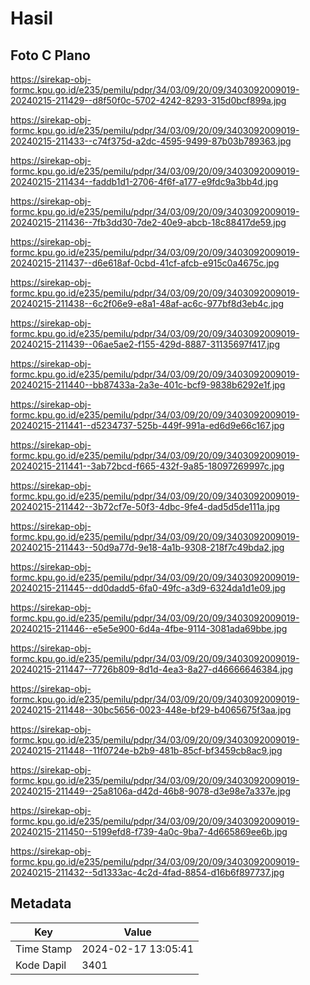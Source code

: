 # Hasil

## Foto C Plano

https://sirekap-obj-formc.kpu.go.id/e235/pemilu/pdpr/34/03/09/20/09/3403092009019-20240215-211429--d8f50f0c-5702-4242-8293-315d0bcf899a.jpg

https://sirekap-obj-formc.kpu.go.id/e235/pemilu/pdpr/34/03/09/20/09/3403092009019-20240215-211433--c74f375d-a2dc-4595-9499-87b03b789363.jpg

https://sirekap-obj-formc.kpu.go.id/e235/pemilu/pdpr/34/03/09/20/09/3403092009019-20240215-211434--faddb1d1-2706-4f6f-a177-e9fdc9a3bb4d.jpg

https://sirekap-obj-formc.kpu.go.id/e235/pemilu/pdpr/34/03/09/20/09/3403092009019-20240215-211436--7fb3dd30-7de2-40e9-abcb-18c88417de59.jpg

https://sirekap-obj-formc.kpu.go.id/e235/pemilu/pdpr/34/03/09/20/09/3403092009019-20240215-211437--d6e618af-0cbd-41cf-afcb-e915c0a4675c.jpg

https://sirekap-obj-formc.kpu.go.id/e235/pemilu/pdpr/34/03/09/20/09/3403092009019-20240215-211438--6c2f06e9-e8a1-48af-ac6c-977bf8d3eb4c.jpg

https://sirekap-obj-formc.kpu.go.id/e235/pemilu/pdpr/34/03/09/20/09/3403092009019-20240215-211439--06ae5ae2-f155-429d-8887-31135697f417.jpg

https://sirekap-obj-formc.kpu.go.id/e235/pemilu/pdpr/34/03/09/20/09/3403092009019-20240215-211440--bb87433a-2a3e-401c-bcf9-9838b6292e1f.jpg

https://sirekap-obj-formc.kpu.go.id/e235/pemilu/pdpr/34/03/09/20/09/3403092009019-20240215-211441--d5234737-525b-449f-991a-ed6d9e66c167.jpg

https://sirekap-obj-formc.kpu.go.id/e235/pemilu/pdpr/34/03/09/20/09/3403092009019-20240215-211441--3ab72bcd-f665-432f-9a85-18097269997c.jpg

https://sirekap-obj-formc.kpu.go.id/e235/pemilu/pdpr/34/03/09/20/09/3403092009019-20240215-211442--3b72cf7e-50f3-4dbc-9fe4-dad5d5de111a.jpg

https://sirekap-obj-formc.kpu.go.id/e235/pemilu/pdpr/34/03/09/20/09/3403092009019-20240215-211443--50d9a77d-9e18-4a1b-9308-218f7c49bda2.jpg

https://sirekap-obj-formc.kpu.go.id/e235/pemilu/pdpr/34/03/09/20/09/3403092009019-20240215-211445--dd0dadd5-6fa0-49fc-a3d9-6324da1d1e09.jpg

https://sirekap-obj-formc.kpu.go.id/e235/pemilu/pdpr/34/03/09/20/09/3403092009019-20240215-211446--e5e5e900-6d4a-4fbe-9114-3081ada69bbe.jpg

https://sirekap-obj-formc.kpu.go.id/e235/pemilu/pdpr/34/03/09/20/09/3403092009019-20240215-211447--7726b809-8d1d-4ea3-8a27-d46666646384.jpg

https://sirekap-obj-formc.kpu.go.id/e235/pemilu/pdpr/34/03/09/20/09/3403092009019-20240215-211448--30bc5656-0023-448e-bf29-b4065675f3aa.jpg

https://sirekap-obj-formc.kpu.go.id/e235/pemilu/pdpr/34/03/09/20/09/3403092009019-20240215-211448--11f0724e-b2b9-481b-85cf-bf3459cb8ac9.jpg

https://sirekap-obj-formc.kpu.go.id/e235/pemilu/pdpr/34/03/09/20/09/3403092009019-20240215-211449--25a8106a-d42d-46b8-9078-d3e98e7a337e.jpg

https://sirekap-obj-formc.kpu.go.id/e235/pemilu/pdpr/34/03/09/20/09/3403092009019-20240215-211450--5199efd8-f739-4a0c-9ba7-4d665869ee6b.jpg

https://sirekap-obj-formc.kpu.go.id/e235/pemilu/pdpr/34/03/09/20/09/3403092009019-20240215-211432--5d1333ac-4c2d-4fad-8854-d16b6f897737.jpg


## Metadata

| Key        | Value               |
| ---------- | ------------------- |
| Time Stamp | 2024-02-17 13:05:41 |
| Kode Dapil | 3401                |



